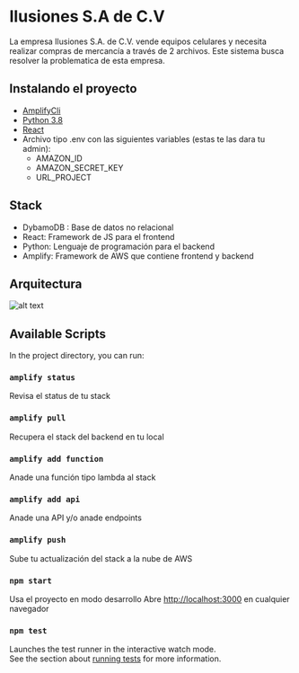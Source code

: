 # Ilusiones S.A de C.V

La empresa Ilusiones S.A. de C.V. vende equipos celulares y necesita realizar compras de mercancía
a través de 2 archivos. Este sistema busca resolver la problematica de esta empresa.


## Instalando el proyecto

- [AmplifyCli](https://docs.amplify.aws/cli/start/install/)
- [Python 3.8](https://www.python.org/downloads/)
- [React](https://es.reactjs.org/)
- Archivo tipo .env con las siguientes variables (estas te las dara tu admin):
    - AMAZON_ID
    - AMAZON_SECRET_KEY
    - URL_PROJECT



## Stack 

- DybamoDB : Base de datos no relacional
- React: Framework de JS para el frontend
- Python: Lenguaje de programación para el backend
- Amplify: Framework de AWS que contiene frontend y backend

## Arquitectura

![alt text](https://m2crowdoscar.s3.us-west-2.amazonaws.com/arquitectura.drawio.png?response-content-disposition=inline&X-Amz-Security-Token=IQoJb3JpZ2luX2VjEAEaCXVzLXdlc3QtMSJHMEUCIQCq%2B3tVeIl43ArouJEz%2BpX5tp3jhRgUB%2FWw79zOdiPDUAIgFl2lnlS9ZCApHzndOWtHYvzxPwyESFsM34kmItPcU3cq%2FwIIqv%2F%2F%2F%2F%2F%2F%2F%2F%2F%2FARABGgw0NzcyODc3MDg1NDQiDFPfVONckX3KrD%2FZpirTAplzIct6ZIYAYftUr2Kt8J9lrA3M%2BbB5x0L%2FsmOGpx9rQdRClaWNtBR2sNLSSN9C5hyYU8YZEvCEiGgCMbS%2F8AJ6pGOL5flPvCshzk29Rqxvc5Slfs7VKF1cPPA2FiS6NdMxqqqX%2Fo3qEE5V2%2Fa7jigvjNstiILe%2F9uUEhQgncP2a8McSd2p%2BS2LwIgdfjkuqVLez%2FHDhgzLINv5W0JVmnITxkVIHiPZkQDy6bKMUBBxz0YfKpEGeInyRMl9twW7pu%2BAgb5Zd2O7WauD0L%2FdBDBvBbzrLbnm9N1HTfv6%2F%2BDEJ%2F%2FtHbTmjLldpo0vv88g5CueS3vPEOfC9YilppJWkBBn8x30vOp9G7fL3LmeLscltbw1s7j%2BxfW44IGcN1dMjfJ%2BYunADpmiO%2B8%2FJllpKu5OnHqn%2BXlqjOlrGVpk6iOaHBOwCMFNU%2BKrr%2FBukiJfqdp%2BEDDJjaCMBjqzAs%2FbTZ0GiqrHA3fSIntkLU3G7b%2BWdnLrxZXihO%2BdPHllQzcitTQkKhdipcNjpJQg9WPeK603qRlyRDJlzQqd61gdEuzDub6QZeyGg3ujtzrqFNYe%2BlUbX6rvALl8rxj1K%2BLj20P7ffabf%2BB2Fv4iWlbRda0OPeBu%2BrliCsLfWE80g8IyH8nYDPrNWTKs%2BXi52OWu2%2BNRFUZ0Ux%2BD0RjXA1jhRD2jo0Wk47J1SiyjRndHK7FjUo9EGowRF8SDIO69%2BDpvWFpV9bTROc6ObfwOessiAX89jxrikRU8EU8y7x5bMFVLmnsU4JGGKAskXyjKZ0HqG3kW965YnRsuFW7IOA28Tp%2BDhDexYhm%2BeV2xo7cM3tSmBfZUDnycUF1RusK2m8ubn8o1uz04scSxQ5vsi3RmFxI%3D&X-Amz-Algorithm=AWS4-HMAC-SHA256&X-Amz-Date=20211107T231917Z&X-Amz-SignedHeaders=host&X-Amz-Expires=300&X-Amz-Credential=ASIAW6IEQO6AOJJILFHL%2F20211107%2Fus-west-2%2Fs3%2Faws4_request&X-Amz-Signature=78975be5a918f7402836eaafed69b1c66d1ffde1bdc8690e867ce7a9d4e249cc)



## Available Scripts

In the project directory, you can run:


### `amplify status`

Revisa el status de tu stack

### `amplify pull`

Recupera el stack del backend en tu local


### `amplify add function`

Anade una función tipo lambda al stack


### `amplify add api`

Anade una API y/o anade endpoints


### `amplify push`

Sube tu actualización del stack a la nube de AWS

### `npm start`

Usa el proyecto en modo desarrollo
Abre [http://localhost:3000](http://localhost:3000) en cualquier navegador

### `npm test`

Launches the test runner in the interactive watch mode.\
See the section about [running tests](https://facebook.github.io/create-react-app/docs/running-tests) for more information.



